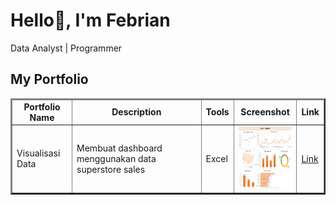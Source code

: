 # <summary><strong>Hello👋, I'm Febrian</strong></summary>
<p> Data Analyst | Programmer </p>

## <summary><strong>My Portfolio</strong></summary>
<table border=2>
  <thead>
    <tr align="center">
      <td><strong>Portfolio Name</strong></td>
      <td><strong>Description</strong></td>
      <td><strong>Tools</strong></td>
      <td><strong>Screenshot</strong></td>
      <td><strong>Link</strong></td>
    </tr>
  </thead>
  <tbody>
    <tr>
      <td>Visualisasi Data</td>
      <td>Membuat dashboard menggunakan data superstore sales</td>
      <td>Excel</td>
      <td><img src="https://github.com/febrianfauzi/MyPortfolio/blob/main/Screenshot/Superstore-data.png" width=100 height=100></td>
      <td><a href="https://github.com/febrianfauzi/MyPortfolio/blob/main/File/superstore_data.xlsx">Link</td>
    </tr>
  </tbody>
</table>
